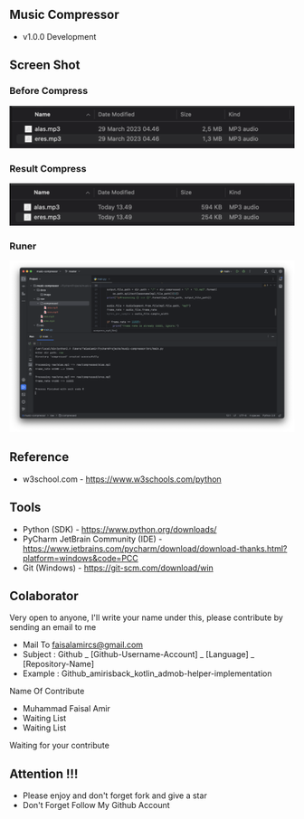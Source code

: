 ## Music Compressor
- v1.0.0 Development

## Screen Shot

### Before Compress
![ss](docs/image/music_size_ori.png)

### Result Compress
![ss](docs/image/music_size_compres.png)

### Runer
![ss](docs/image/ss_1.png)

## Reference
- w3school.com - https://www.w3schools.com/python

## Tools
- Python (SDK) - https://www.python.org/downloads/
- PyCharm JetBrain Community (IDE) - https://www.jetbrains.com/pycharm/download/download-thanks.html?platform=windows&code=PCC
- Git (Windows) - https://git-scm.com/download/win 

## Colaborator
Very open to anyone, I'll write your name under this, please contribute by sending an email to me

- Mail To faisalamircs@gmail.com
- Subject : Github _ [Github-Username-Account] _ [Language] _ [Repository-Name]
- Example : Github_amirisback_kotlin_admob-helper-implementation

Name Of Contribute
- Muhammad Faisal Amir
- Waiting List
- Waiting List

Waiting for your contribute

## Attention !!!
- Please enjoy and don't forget fork and give a star
- Don't Forget Follow My Github Account